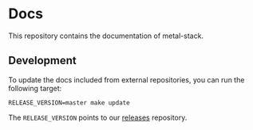 # Docs

This repository contains the documentation of metal-stack.

## Development

To update the docs included from external repositories, you can run the following target:

```
RELEASE_VERSION=master make update
```

The `RELEASE_VERSION` points to our [releases](https://github.com/metal-stack/releases) repository.
